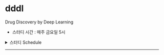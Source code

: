 # dddl
Drug Discovery by Deep Learning

* 스터디 시간 : 매주 금요일 5시

<details><summary> 스터디 Schedule </summary>
<p>

| 일시        | 내용         | 공부할 자료  |
| ---------- |:-------------:| -----:|
| 18-09-14   | 스터디 계획 | ... |
| 18-09-21   | 선형대수학      |  ...  |
| 18-09-28   | ...      |  ...   |


</p>
</details>

***

